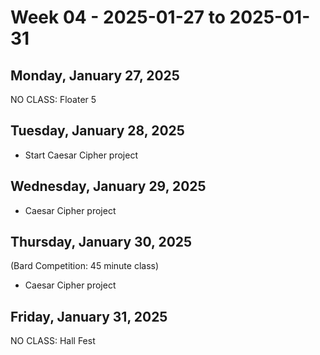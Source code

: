 # Week 04 - 2025-01-27 to 2025-01-31

## Monday, January 27, 2025

NO CLASS: Floater 5

## Tuesday, January 28, 2025

- Start Caesar Cipher project

## Wednesday, January 29, 2025

- Caesar Cipher project

## Thursday, January 30, 2025

(Bard Competition: 45 minute class)

- Caesar Cipher project

## Friday, January 31, 2025

NO CLASS: Hall Fest
